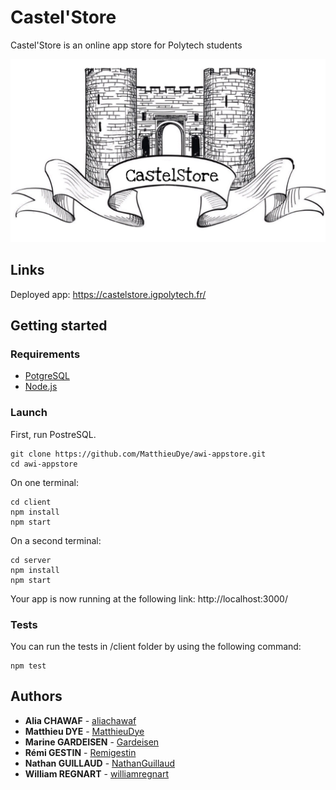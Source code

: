 # Castel'Store

Castel'Store is an online app store for Polytech students

![Castel'Store logo](client/src/assets/castle.jpg)

## Links

Deployed app: https://castelstore.igpolytech.fr/

## Getting started

### Requirements

- [PotgreSQL](https://www.postgresql.org/)
- [Node.js](https://nodejs.org/en/)

### Launch

First, run PostreSQL.

```shell script
git clone https://github.com/MatthieuDye/awi-appstore.git
cd awi-appstore
```
On one terminal:
```shell script
cd client
npm install
npm start
```

On a second terminal:
```shell script
cd server
npm install
npm start
```

Your app is now running at the following link: http://localhost:3000/

### Tests

You can run the tests in /client folder by using the following command: 

```shell script
npm test
```

## Authors

* **Alia CHAWAF** - [aliachawaf](https://github.com/aliachawaf)
* **Matthieu DYE** - [MatthieuDye](https://github.com/MatthieuDye)
* **Marine GARDEISEN** - [Gardeisen](https://github.com/Gardeisen)
* **Rémi GESTIN** - [Remigestin](https://github.com/Remigestin)
* **Nathan GUILLAUD** - [NathanGuillaud](https://github.com/NathanGuillaud)
* **William REGNART** - [williamregnart](https://github.com/williamregnart)
